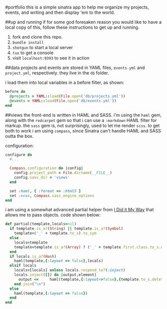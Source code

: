 #portfolio
this is a simple sinatra app to help me organize my projects, events, and writing and then display 'em to the world.

##up and running
if for some god foresaken reason you would like to have a local copy of this, follow these instructions to get up and running.

1. fork and clone this repo.
2. `bundle install`
3. `shotgun` to start a local server
4. `tux` to get a console
5. visit `localhost:9393` to see it in action

##data
projects and events are stored in YAML files, `events.yml` and `project.yml`, respectively. they live in the `db` folder.

i load them into local variables in a before filter, as shown:
```ruby
before do
  @projects = YAML::load(File.open('db/projects.yml'))
  @events = YAML::load(File.open('db/events.yml'))
end
```

##views
the front-end is written in HAML and SASS. i'm using the `haml` gem, along with the `redcarpet` gem so that i can use a `:markdown` HAML filter for markup. the `sass` gem is, not surprisingly, used to let me render `scss`. to get both to work i am using `compass`, since Sinatra can't handle HAML and SASS outta the box.

configuration:
```ruby
configure do
  #...

  Compass.configuration do |config|
    config.project_path = File.dirname(__FILE__)
    config.sass_dir = 'views'
  end

  set :haml, { :format => :html5 }
  set :scss, Compass.sass_engine_options
end
```

i am using a somewhat advanced partial helper from [I Did it My Way](https://github.com/daz4126/I-Did-It-My-Way-Partials) that allows me to pass objects. code shown below:
```ruby
def partial(template,locals=nil)
  if template.is_a?(String) || template.is_a?(Symbol)
    template=('_' + template.to_s).to_sym
  else
    locals=template
    template=template.is_a?(Array) ? ('_' + template.first.class.to_s.downcase).to_sym : ('_' + template.class.to_s.downcase).to_sym
  end
  if locals.is_a?(Hash)
    haml(template,{:layout => false},locals)      
  elsif locals
    locals=[locals] unless locals.respond_to?(:inject)
    locals.inject([]) do |output,element|
      output <<     haml(template,{:layout=>false},{template.to_s.delete("_").to_sym => element})
    end.join("\n")
  else 
    haml(template,{:layout => false})
  end
end
```